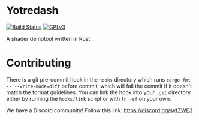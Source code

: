 # Yotredash

[![Build Status][travis_badge]][travis_link] [![GPLv3][license_badge]][license_link]

[travis_badge]: https://travis-ci.org/ashkitten/yotredash.svg?branch=master
[travis_link]: https://travis-ci.org/ashkitten/yotredash
[license_badge]: https://img.shields.io/github/license/ashkitten/yotredash.svg
[license_link]: LICENSE

A shader demotool written in Rust

# Contributing

There is a git pre-commit hook in the `hooks` directory which runs `cargo fmt -- --write-mode=diff` before commit, which will fail the commit if it doesn't match the format guidelines. You can link the hook into your `.git` directory either by running the `hooks/link` script or with `ln -sf` on your own.

We have a Discord community! Follow this link: https://discord.gg/svfZWE3
